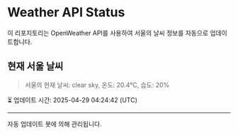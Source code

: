 
# Weather API Status

이 리포지토리는 OpenWeather API를 사용하여 서울의 날씨 정보를 자동으로 업데이트합니다.

## 현재 서울 날씨
> 서울의 현재 날씨: clear sky, 온도: 20.4°C, 습도: 20%

⏳ 업데이트 시간: 2025-04-29 04:24:42 (UTC)

---
자동 업데이트 봇에 의해 관리됩니다.
